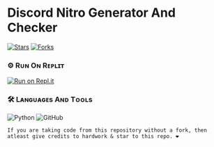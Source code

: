 # Discord Nitro Generator And Checker
  [![Stars](https://img.shields.io/github/stars/Harpia-Vieillot/Discord-Nitro?style=flat-square&color=blue)](https://github.com/Harpia-Vieillot/Discord-Nitro/stargazers)
  [![Forks](https://img.shields.io/github/forks/Harpia-Vieillot/Discord-Nitro?style=flat-square&color=blue)](https://github.com/Harpia-Vieillot/Discord-Nitro/fork)

### ⚙️ Rᴜɴ Oɴ Rᴇᴘʟɪᴛ

[![Run on Repl.it](https://repl.it/badge/github/sherlock-project/sherlock)](https://replit.com/@Acinonyx/Discord-Nitro#nitrogen.py)

### 🛠️ Lᴀɴɢᴜᴀɢᴇs Aɴᴅ Tᴏᴏʟs

  ![Python](https://img.shields.io/badge/Python-3776AB?style=for-the-badge&logo=python&logoColor=white)
  ![GitHub](https://img.shields.io/badge/GitHub-100000?style=for-the-badge&logo=github&logoColor=white)

```
If you are taking code from this repository without a fork, then atleast give credits to hardwork & star to this repo. ❤️
```
